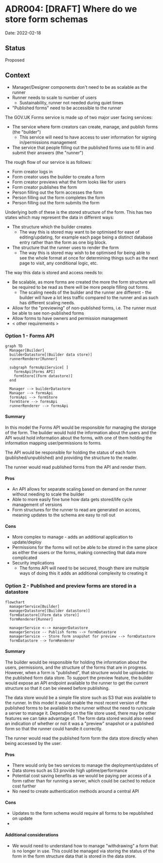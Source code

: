 # ADR004: [DRAFT] Where do we store form schemas

Date: 2022-02-18

## Status

Proposed

## Context

- Manager/Designer components don't need to be as scalable as the runner
- Runner needs to scale to number of users
  - Sustainability, runner not needed during quiet times
- "Published forms" need to be accessible to the runner

The GOV.UK Forms service is made up of two major user facing services:
- The service where form creators can create, manage, and publish forms (the "builder")
  - This service will need to have access to user information for signing in/permissions management
- The service that people filling out the published forms use to fill in and submit their answers (the "runner")

The rough flow of our service is as follows:
- Form creator logs in
- Form creator uses the builder to create a form
- Form creator previews what the form looks like for users
- Form creator publishes the form
- Person filling out the form accesses the form
- Person filling out the form completes the form
- Person filling out the form submits the form

Underlying both of these is the stored structure of the form. This has two states which may represent the data in different ways:
- The structure which the builder creates
  - The way this is stored may want to be optimised for ease of editing/updating, for example each page being a distinct database entry rather than the form as one big block.
- The structure that the runner uses to render the form
  - The way this is stored may wish to be optimised for being able to see the whole format at once for determining things such as the next page to visit, any conditional logic, etc.

The way this data is stored and access needs to:

- Be scalable, as more forms are created the more the form structure will be required to be read as there will be more people filling out forms.
  - The scaling needs of the builder and the runner are different - the builder will have a lot less traffic compared to the runner and as such has different scaling needs.
- Allow for the "previewing" of non-published forms, i.e. The runner must be able to see non-published forms
- Allow forms to have owners and permission management
- < other requirements >

### Option 1 - Forms API

```mermaid
graph TD
  Manager[Builder]
  builderDatastore[(Builder data store)]
  runnerRenderer[Runner]

  subgraph formsApiService[ ]
    formsApi[Forms API]
    formStore[(Form datastore)]
  end

  Manager --> builderDatastore
  Manager --> formsApi
  formsApi --> formStore
  formStore --> formsApi
  runnerRenderer --> formsApi
```

#### Summary

In this model the Forms API would be responsible for managing the storage of the form. The builder would hold the information about the users and the API would hold information about the forms, with one of them holding the information mapping user/permissions to forms.

The API would be responsible for holding the status of each form (published/unpublished) and providing the structure to the reader.

The runner would read published forms from the API and render them.

#### Pros

- An API allows for separate scaling based on demand on the runner without needing to scale the builder
- Able to more easily fine tune how data gets stored/life cycle management of versions
- Form structures for the runner to read are generated on access, meaning updates to the schema are easy to roll out

#### Cons

- More complex to manage - adds an additional application to update/deploy
- Permissions for the forms will not be able to be stored in the same place as either the users or the forms, making connecting that data more complicated
- Security implications
  - The forms API will need to be secured, though there are multiple ways of doing this it adds an additional complexity to creating it

### Option 2 - Published and preview forms are stored in a datastore

```mermaid
flowchart
  managerService[Builder]
  managerDatastore[(Builder datastore)]
  formDatastore[(Form data store)]
  formRenderer[Runner]

  managerService <--> managerDatastore
  managerService -- Publish forms --> formDatastore
  managerService -- Store form snapshot for preview --> formDatastore
  formDatastore --> formRenderer
```

#### Summary

The builder would be responsible for holding the information about the users, permissions, and the structure of the forms that are in progress. However, when a form is "published", that structure would be uploaded to the published form data store. To support the preview feature, the builder would expose an API endpoint available to the runner to get the current structure so that it can be viewed before publishing.

The data store would be a simple file store such as S3 that was available to the runner. In this model it would enable the most recent version of the published forms to be available to the runner without the need to run/scale a server to manage it. Depending on the file store used, there may be other features we can take advantage of. The form data stored would also need an indication of whether or not it was a "preview" snapshot or a published form so that the runner could handle it correctly.

The runner would read the published form form the data store directly when being accessed by the user.

#### Pros

- There would only be two services to manage the deployment/updates of
- Data stores such as S3 provide high uptime/performance
- Potential cost saving benefits as we would be paying per access of a form rather than for running a server, which could be cached to reduce cost further
- No need to create authentication methods around a central API

#### Cons

- Updates to the form schema would require all forms to be republished on update
- 

#### Additional considerations

- We would need to understand how to manage "withdrawing" a form that is no longer in use. This could be managed via storing the status of the form in the form structure data that is stored in the data store.
